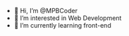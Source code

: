 - 👋 Hi, I’m @MPBCoder
- 👀 I’m interested in Web Development 
- 🌱 I’m currently learning front-end

<!---
MPBCoder/MPBCoder is a ✨ special ✨ repository because its `README.md` (this file) appears on your GitHub profile.
You can click the Preview link to take a look at your changes.
--->
